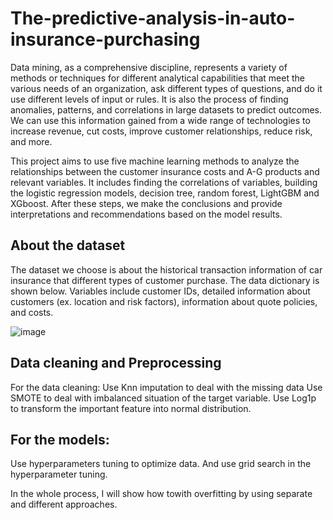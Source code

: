 # The-predictive-analysis-in-auto-insurance-purchasing
Data mining, as a comprehensive discipline, represents a variety of methods or techniques for different analytical capabilities that meet the various needs of an organization, ask different types of questions, and do it use different levels of input or rules. It is also the process of finding anomalies, patterns, and correlations in large datasets to predict outcomes. We can use this information gained from a wide range of technologies to increase revenue, cut costs, improve customer relationships, reduce risk, and more.   

This project aims to use five machine learning methods to analyze the relationships between the customer insurance costs and A-G products and relevant variables. It includes finding the correlations of variables, building the logistic regression models, decision tree, random forest, LightGBM and XGboost. After these steps, we make the conclusions and provide interpretations and recommendations based on the model results.

## About the dataset
The dataset we choose is about the historical transaction information of car insurance that different types of customer purchase. The data dictionary is shown below. Variables include customer IDs, detailed information about customers (ex. location and risk factors), information about quote policies, and costs. 

![image](https://user-images.githubusercontent.com/102696094/175115595-b7a0ea2c-8409-4d6f-9d56-000af5081625.png)


## Data cleaning and Preprocessing
For the data cleaning:
Use Knn imputation to deal with the missing data
Use SMOTE to deal with imbalanced situation of the target variable.
Use Log1p to transform the important feature into normal distribution.

## For the models:
Use hyperparameters tuning to optimize data. And use grid search in the hyperparameter tuning.

In the whole process, I will show how towith overfitting by using separate and different approaches.
